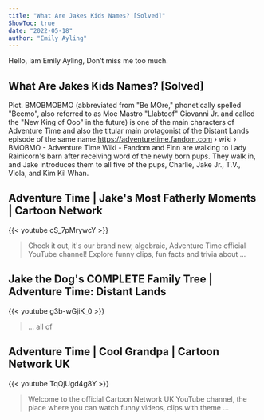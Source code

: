```yaml
---
title: "What Are Jakes Kids Names? [Solved]"
ShowToc: true 
date: "2022-05-18"
author: "Emily Ayling" 
---
```


Hello, iam Emily Ayling, Don’t miss me too much.
## What Are Jakes Kids Names? [Solved]
 Plot. BMOBMOBMO (abbreviated from "Be MOre," phonetically spelled "Beemo", also referred to as Moe Mastro "Llabtoof" Giovanni Jr. and called the "New King of Ooo" in the future) is one of the main characters of Adventure Time and also the titular main protagonist of the Distant Lands episode of the same name.https://adventuretime.fandom.com › wiki › BMOBMO - Adventure Time Wiki - Fandom and Finn are walking to Lady Rainicorn's barn after receiving word of the newly born pups. They walk in, and Jake introduces them to all five of the pups, Charlie, Jake Jr., T.V., Viola, and Kim Kil Whan.

## Adventure Time | Jake's Most Fatherly Moments | Cartoon Network
{{< youtube cS_7pMrywcY >}}
>Check it out, it's our brand new, algebraic, Adventure Time official YouTube channel! Explore funny clips, fun facts and trivia about ...

## Jake the Dog's COMPLETE Family Tree | Adventure Time: Distant Lands
{{< youtube g3b-wGjiK_0 >}}
>... all of 

## Adventure Time | Cool Grandpa | Cartoon Network UK
{{< youtube TqQjUgd4g8Y >}}
>Welcome to the official Cartoon Network UK YouTube channel, the place where you can watch funny videos, clips with theme ...

